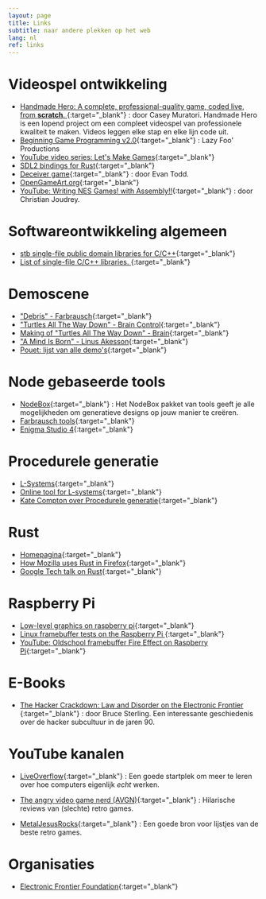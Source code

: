 ```yaml
---
layout: page
title: Links
subtitle: naar andere plekken op het web
lang: nl
ref: links
---
```


# Videospel ontwikkeling
- [Handmade Hero: A complete, professional-quality game, coded live, from __scratch__. ](https://hero.handmade.network/episodes){:target="_blank"}
: door Casey Muratori. Handmade Hero is een lopend project om een compleet videospel van professionele kwaliteit te maken. Videos leggen elke stap en elke lijn code uit.
- [Beginning Game Programming v2.0](http://lazyfoo.net/tutorials/SDL/index.php){:target="_blank"}
: Lazy Foo' Productions
- [YouTube video series: Let's Make Games](https://www.youtube.com/user/creaper/videos){:target="_blank"}
- [SDL2 bindings for Rust](https://github.com/Rust-SDL2/rust-sdl2){:target="_blank"}
- [Deceiver game](http://deceivergame.com/){:target="_blank"}
: door Evan Todd.
- [OpenGameArt.org](https://opengameart.org/){:target="_blank"}
- [YouTube: Writing NES Games! with Assembly!!](https://www.youtube.com/watch?v=IbS7uEsHV_A){:target="_blank"}
: door Christian Joudrey.

# Softwareontwikkeling algemeen
- [stb single-file public domain libraries for C/C++](https://github.com/nothings/stb){:target="_blank"}
- [List of single-file C/C++ libraries. ](https://github.com/nothings/single_file_libs){:target="_blank"}

# Demoscene
- ["Debris" - Farbrausch](http://www.pouet.net/prod.php?which=30244){:target="_blank"}
- ["Turtles All The Way Down" - Brain Control](http://www.pouet.net/prod.php?which=61204){:target="_blank"}
- [Making of "Turtles All The Way Down" - Brain](https://geidav.wordpress.com/2013/04/14/making-of-turtles-all-the-way-down/){:target="_blank"}
- ["A Mind Is Born" - Linus Akesson](https://linusakesson.net/scene/a-mind-is-born/){:target="_blank"}
- [Pouet: lijst van alle demo's](http://www.pouet.net/prodlist.php?order=views){:target="_blank"}

# Node gebaseerde tools
- [NodeBox](https://www.nodebox.net/){:target="_blank"}
: Het NodeBox pakket van tools geeft je alle mogelijkheden om generatieve designs op jouw manier te creëren.
- [Farbrausch tools](https://github.com/farbrausch/fr_public){:target="_blank"}
- [Enigma Studio 4](https://github.com/enigmastudio/Enigma-Studio-4){:target="_blank"}

# Procedurele generatie
- [L-Systems](https://nl.wikipedia.org/wiki/L-system){:target="_blank"}
- [Online tool for L-systems](http://www.kevs3d.co.uk/dev/lsystems/){:target="_blank"}
- [Kate Compton over Procedurele generatie](https://www.youtube.com/watch?v=WumyfLEa6bU){:target="_blank"}

# Rust
- [Homepagina](https://www.rust-lang.org/en-US/){:target="_blank"}
- [How Mozilla uses Rust in Firefox](https://blog.rust-lang.org/2017/11/14/Fearless-Concurrency-In-Firefox-Quantum.html){:target="_blank"}
- [Google Tech talk on Rust](https://www.youtube.com/watch?v=d1uraoHM8Gg
){:target="_blank"}

# Raspberry Pi
- [Low-level graphics on raspberry pi](https://raspberrycompote.blogspot.be/2012/12/low-level-graphics-on-raspberry-pi-part_9509.html){:target="_blank"}
- [Linux framebuffer tests on the Raspberry Pi ](https://github.com/drmad/rpi-framebuffer){:target="_blank"}
- [YouTube: Oldschool framebuffer Fire Effect on Raspberry Pi](https://www.youtube.com/watch?v=O2NAr2LjTTM){:target="_blank"}

# E-Books
- [The Hacker Crackdown: Law and Disorder on the Electronic Frontier ](http://www.mit.edu/hacker/hacker.html){:target="_blank"}
: door Bruce Sterling. Een interessante geschiedenis over de hacker subcultuur in
de jaren 90.

# YouTube kanalen
- [LiveOverflow](https://www.youtube.com/LiveOverflowCTF){:target="_blank"}
: Een goede startplek om meer te leren over hoe computers eigenlijk _echt_ werken.

- [The angry video game nerd (AVGN)](https://www.youtube.com/watch?v=ut3n8-9JM5o){:target="_blank"}
: Hilarische reviews van (slechte) retro games.

- [MetalJesusRocks](https://www.youtube.com/user/MetalJesusRocks){:target="_blank"}
: Een goede bron voor lijstjes van de beste retro games.

# Organisaties
- [Electronic Frontier Foundation](https://www.eff.org/){:target="_blank"}

